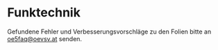 # Funktechnik

Gefundene Fehler und Verbesserungsvorschläge zu den Folien bitte an oe5faq@oevsv.at senden.
